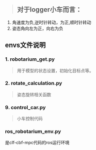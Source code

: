 > ## 对于logger小车而言：
>

1. 角速度为负,逆时针转动，为正,顺时针转动
2. 姿态角向左为正，向右为负

## envs文件说明

### 1. robotarium_get.py

> 用于模型的状态设置，初始化目标点等。

### 2. rotate_calculation.py

> 姿态旋转相关函数

### 9. control_car.py

> 小车控制代码

### ros_robotarium_env.py

是clf-cbf-mpc代码的ros运行环境

